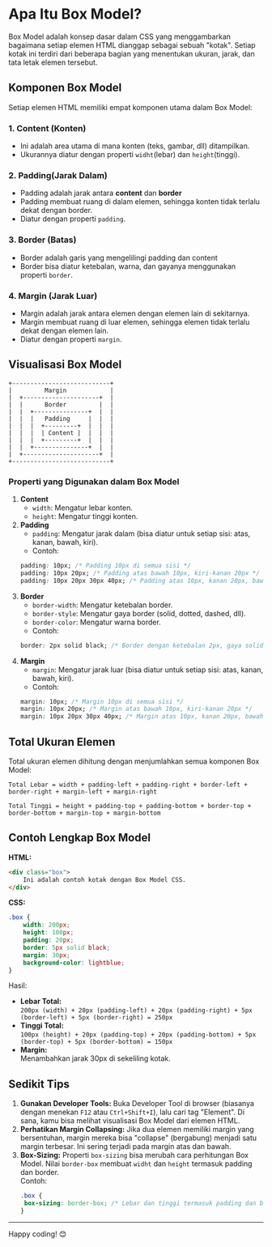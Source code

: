 # Apa Itu Box Model?
Box Model adalah konsep dasar dalam CSS yang menggambarkan bagaimana setiap elemen HTML dianggap sebagai sebuah "kotak". Setiap kotak ini terdiri dari beberapa bagian yang menentukan ukuran, jarak, dan tata letak elemen tersebut.

## Komponen Box Model
Setiap elemen HTML memiliki empat komponen utama dalam Box Model:

### 1. **Content (Konten)**
- Ini adalah area utama di mana konten (teks, gambar, dll) ditampilkan.
- Ukurannya diatur dengan properti `widht`(lebar) dan `height`(tinggi).

### 2. **Padding(Jarak Dalam)**
- Padding adalah jarak antara **content** dan **border**
- Padding membuat ruang di dalam elemen, sehingga konten tidak terlalu dekat dengan border.
- Diatur dengan properti `padding`.

### 3. **Border (Batas)**
- Border adalah garis yang mengelilingi padding dan content
- Border bisa diatur ketebalan, warna, dan gayanya menggunakan properti `border`.

### 4. **Margin (Jarak Luar)**
- Margin adalah jarak antara elemen dengan elemen lain di sekitarnya.
- Margin membuat ruang di luar elemen, sehingga elemen tidak terlalu dekat dengan elemen lain.
- Diatur dengan properti `margin`.

## Visualisasi Box Model
```
+---------------------------+
|         Margin            |
|  +---------------------+  |
|  |      Border         |  |
|  |  +---------------+  |  |
|  |  |   Padding     |  |  |
|  |  |  +---------+  |  |  |
|  |  |  | Content |  |  |  |
|  |  |  +---------+  |  |  |
|  |  +---------------+  |  |
|  +---------------------+  |
+---------------------------+
```
### Properti yang Digunakan dalam Box Model
1. **Content**
    * `width`: Mengatur lebar konten.
    * `height`: Mengatur tinggi konten.
2. **Padding**
    * `padding`: Mengatur jarak dalam (bisa diatur untuk setiap sisi: atas, kanan, bawah, kiri).
    * Contoh:
    ```css
    padding: 10px; /* Padding 10px di semua sisi */
    padding: 10px 20px; /* Padding atas bawah 10px, kiri-kanan 20px */
    padding: 10px 20px 30px 40px; /* Padding atas 10px, kanan 20px, bawah 30px, kiri 40px */
    ```
3. **Border**
    * `border-width`: Mengatur ketebalan border.
    * `border-style`: Mengatur gaya border (solid, dotted, dashed, dll).
    * `border-color`: Mengatur warna border.
    * Contoh:
    ```css
    border: 2px solid black; /* Border dengan ketebalan 2px, gaya solid, dan warna hitam */
    ```
4. **Margin**
    * `margin`: Mengatur jarak luar (bisa diatur untuk setiap sisi: atas, kanan, bawah, kiri).
    * Contoh:
    ```css
    margin: 10px; /* Margin 10px di semua sisi */
    margin: 10px 20px; /* Margin atas bawah 10px, kiri-kanan 20px */
    margin: 10px 20px 30px 40px; /* Margin atas 10px, kanan 20px, bawah 30px, kiri 40px */
    ```

## Total Ukuran Elemen
Total ukuran elemen dihitung dengan menjumlahkan semua komponen Box Model:
```text
Total Lebar = width + padding-left + padding-right + border-left + border-right + margin-left + margin-right

Total Tinggi = height + padding-top + padding-bottom + border-top + border-bottom + margin-top + margin-bottom
```

## Contoh Lengkap Box Model
**HTML:**
```html
<div class="box">
    Ini adalah contoh kotak dengan Box Model CSS.
</div>
```
**CSS:**
```css
.box {
    width: 200px;
    height: 100px;
    padding: 20px;
    border: 5px solid black;
    margin: 30px;
    background-color: lightblue;
}
```
Hasil:
- **Lebar Total:**<br>
  `200px (width) + 20px (padding-left) + 20px (padding-right) + 5px (border-left) + 5px (border-right) = 250px`
- **Tinggi Total:**<br>
  `100px (height) + 20px (padding-top) + 20px (padding-bottom) + 5px (border-top) + 5px (border-bottom) = 150px`
- **Margin:**<br>
  Menambahkan jarak 30px di sekeliling kotak.

## Sedikit Tips
1. **Gunakan Developer Tools:**
   Buka Developer Tool di browser (biasanya dengan menekan `F12` atau `Ctrl+Shift+I`), lalu cari tag "Element". Di sana, kamu bisa melihat visualisasi Box Model dari elemen HTML.
2. **Perhatikan Margin Collapsing:**
   Jika dua elemen memiliki margin yang bersentuhan, margin mereka bisa "collapse" (bergabung) menjadi satu margin terbesar. Ini sering terjadi pada margin atas dan bawah.
3. **Box-Sizing:**
   Properti `box-sizing` bisa merubah cara perhitungan Box Model. Nilai `border-box` membuat `widht` dan `height` termasuk padding dan border.<br>
   Contoh:
   ```css
   .box {
    box-sizing: border-box; /* Lebar dan tinggi termasuk padding dan border */
   }
   ```

---

Happy coding! 😊